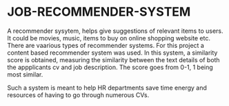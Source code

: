 # JOB-RECOMMENDER-SYSTEM
A recommender sysytem, helps give suggestions of relevant items to users. It could be movies, music, items to buy on online shopping website etc. There are vaarious types of recommender systems. For this project a content based recommender system was used.
In this system, a similarity score is obtained, measuring the similarity between the text details of both the appplicants cv and job description. The score goes from 0-1, 1 being most similar.


Such a system is meant to help HR departments save time energy and resources of having to go through numerous CVs.
